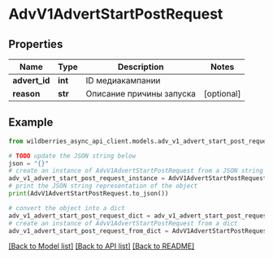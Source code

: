 # AdvV1AdvertStartPostRequest


## Properties

Name | Type | Description | Notes
------------ | ------------- | ------------- | -------------
**advert_id** | **int** | ID медиакампании | 
**reason** | **str** | Описание причины запуска | [optional] 

## Example

```python
from wildberries_async_api_client.models.adv_v1_advert_start_post_request import AdvV1AdvertStartPostRequest

# TODO update the JSON string below
json = "{}"
# create an instance of AdvV1AdvertStartPostRequest from a JSON string
adv_v1_advert_start_post_request_instance = AdvV1AdvertStartPostRequest.from_json(json)
# print the JSON string representation of the object
print(AdvV1AdvertStartPostRequest.to_json())

# convert the object into a dict
adv_v1_advert_start_post_request_dict = adv_v1_advert_start_post_request_instance.to_dict()
# create an instance of AdvV1AdvertStartPostRequest from a dict
adv_v1_advert_start_post_request_from_dict = AdvV1AdvertStartPostRequest.from_dict(adv_v1_advert_start_post_request_dict)
```
[[Back to Model list]](../README.md#documentation-for-models) [[Back to API list]](../README.md#documentation-for-api-endpoints) [[Back to README]](../README.md)


